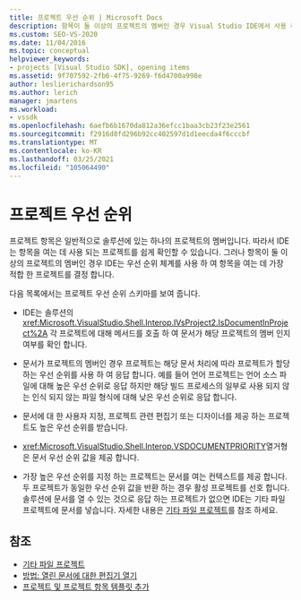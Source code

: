 ```yaml
---
title: 프로젝트 우선 순위 | Microsoft Docs
description: 항목이 둘 이상의 프로젝트의 멤버인 경우 Visual Studio IDE에서 사용 하는 우선 순위 스키마를 사용 하 여 항목을 여는 데 가장 적합 한 프로젝트를 확인 합니다.
ms.custom: SEO-VS-2020
ms.date: 11/04/2016
ms.topic: conceptual
helpviewer_keywords:
- projects [Visual Studio SDK], opening items
ms.assetid: 9f707592-2fb6-4f75-9269-f6d4700a998e
author: leslierichardson95
ms.author: lerich
manager: jmartens
ms.workload:
- vssdk
ms.openlocfilehash: 6aefb6b1670da812a36efcc1baa3cb23f23e2561
ms.sourcegitcommit: f2916d8fd296b92cc402597d1d1eecda4f6cccbf
ms.translationtype: MT
ms.contentlocale: ko-KR
ms.lasthandoff: 03/25/2021
ms.locfileid: "105064490"
---
```

# <a name="project-priority"></a>프로젝트 우선 순위
프로젝트 항목은 일반적으로 솔루션에 있는 하나의 프로젝트의 멤버입니다. 따라서 IDE는 항목을 여는 데 사용 되는 프로젝트를 쉽게 확인할 수 있습니다. 그러나 항목이 둘 이상의 프로젝트의 멤버인 경우 IDE는 우선 순위 체계를 사용 하 여 항목을 여는 데 가장 적합 한 프로젝트를 결정 합니다.

 다음 목록에서는 프로젝트 우선 순위 스키마를 보여 줍니다.

- IDE는 솔루션의 <xref:Microsoft.VisualStudio.Shell.Interop.IVsProject2.IsDocumentInProject%2A> 각 프로젝트에 대해 메서드를 호출 하 여 문서가 해당 프로젝트의 멤버 인지 여부를 확인 합니다.

- 문서가 프로젝트의 멤버인 경우 프로젝트는 해당 문서 처리에 따라 프로젝트가 할당 하는 우선 순위를 사용 하 여 응답 합니다. 예를 들어 언어 프로젝트는 언어 소스 파일에 대해 높은 우선 순위로 응답 하지만 해당 빌드 프로세스의 일부로 사용 되지 않는 인식 되지 않는 파일 형식에 대해 낮은 우선 순위로 응답 합니다.

- 문서에 대 한 사용자 지정, 프로젝트 관련 편집기 또는 디자이너를 제공 하는 프로젝트도 높은 우선 순위를 받습니다.

- <xref:Microsoft.VisualStudio.Shell.Interop.VSDOCUMENTPRIORITY>열거형은 문서 우선 순위 값을 제공 합니다.

- 가장 높은 우선 순위를 지정 하는 프로젝트는 문서를 여는 컨텍스트를 제공 합니다. 두 프로젝트가 동일한 우선 순위 값을 반환 하는 경우 활성 프로젝트를 선호 합니다. 솔루션에 문서를 열 수 있는 것으로 응답 하는 프로젝트가 없으면 IDE는 기타 파일 프로젝트에 문서를 넣습니다. 자세한 내용은 [기타 파일 프로젝트](../../extensibility/internals/miscellaneous-files-project.md)를 참조 하세요.

## <a name="see-also"></a>참조
- [기타 파일 프로젝트](../../extensibility/internals/miscellaneous-files-project.md)
- [방법: 열린 문서에 대한 편집기 열기](../../extensibility/how-to-open-editors-for-open-documents.md)
- [프로젝트 및 프로젝트 항목 템플릿 추가](../../extensibility/internals/adding-project-and-project-item-templates.md)
